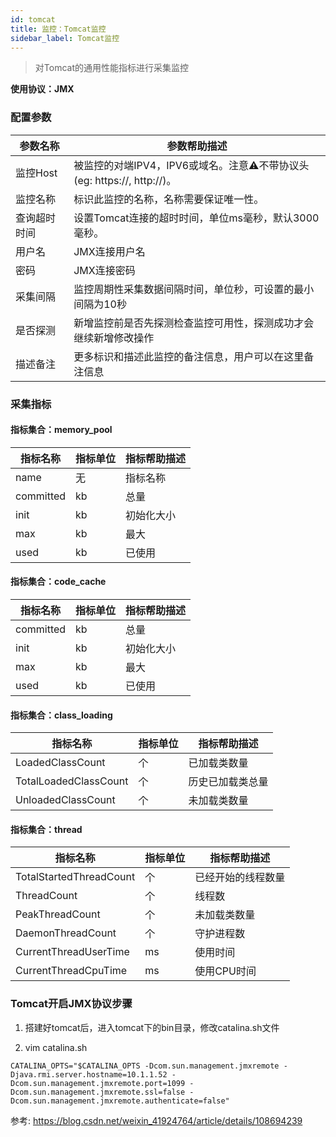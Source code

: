 ```yaml
---
id: tomcat  
title: 监控：Tomcat监控      
sidebar_label: Tomcat监控
---
```


> 对Tomcat的通用性能指标进行采集监控

**使用协议：JMX**

### 配置参数

| 参数名称      | 参数帮助描述 |
| ----------- | ----------- |
| 监控Host     | 被监控的对端IPV4，IPV6或域名。注意⚠️不带协议头(eg: https://, http://)。 |
| 监控名称     | 标识此监控的名称，名称需要保证唯一性。  |
| 查询超时时间 | 设置Tomcat连接的超时时间，单位ms毫秒，默认3000毫秒。  |
| 用户名      | JMX连接用户名 |
| 密码        | JMX连接密码 |
| 采集间隔    | 监控周期性采集数据间隔时间，单位秒，可设置的最小间隔为10秒  |
| 是否探测    | 新增监控前是否先探测检查监控可用性，探测成功才会继续新增修改操作  |
| 描述备注    | 更多标识和描述此监控的备注信息，用户可以在这里备注信息  |

### 采集指标


#### 指标集合：memory_pool

| 指标名称      | 指标单位 | 指标帮助描述 |
| ----------- | ----------- | ----------- |
| name         | 无 | 指标名称 |
| committed            | kb | 总量 |
| init         | kb | 初始化大小 |
| max | kb | 最大 |
| used         | kb | 已使用 |

#### 指标集合：code_cache

| 指标名称      | 指标单位 | 指标帮助描述 |
| ----------- | ----------- | ----------- |
| committed            | kb | 总量 |
| init         | kb | 初始化大小 |
| max | kb | 最大 |
| used         | kb | 已使用 |

#### 指标集合：class_loading

| 指标名称      | 指标单位 | 指标帮助描述 |
| ----------- | ----------- | ----------- |
| LoadedClassCount            | 个 | 已加载类数量 |
| TotalLoadedClassCount        | 个 | 历史已加载类总量 |
| UnloadedClassCount | 个 | 未加载类数量 |


#### 指标集合：thread

| 指标名称      | 指标单位 | 指标帮助描述 |
| ----------- | ----------- | ----------- |
| TotalStartedThreadCount            | 个 | 已经开始的线程数量 |
| ThreadCount        | 个 | 线程数 |
| PeakThreadCount | 个 | 未加载类数量 |
| DaemonThreadCount | 个 | 守护进程数 |
| CurrentThreadUserTime | ms | 使用时间 |
| CurrentThreadCpuTime | ms | 使用CPU时间 |

### Tomcat开启JMX协议步骤

1. 搭建好tomcat后，进入tomcat下的bin目录，修改catalina.sh文件  

2. vim catalina.sh  

```aidl
CATALINA_OPTS="$CATALINA_OPTS -Dcom.sun.management.jmxremote -Djava.rmi.server.hostname=10.1.1.52 -Dcom.sun.management.jmxremote.port=1099 -Dcom.sun.management.jmxremote.ssl=false -Dcom.sun.management.jmxremote.authenticate=false"
```

参考: https://blog.csdn.net/weixin_41924764/article/details/108694239  
